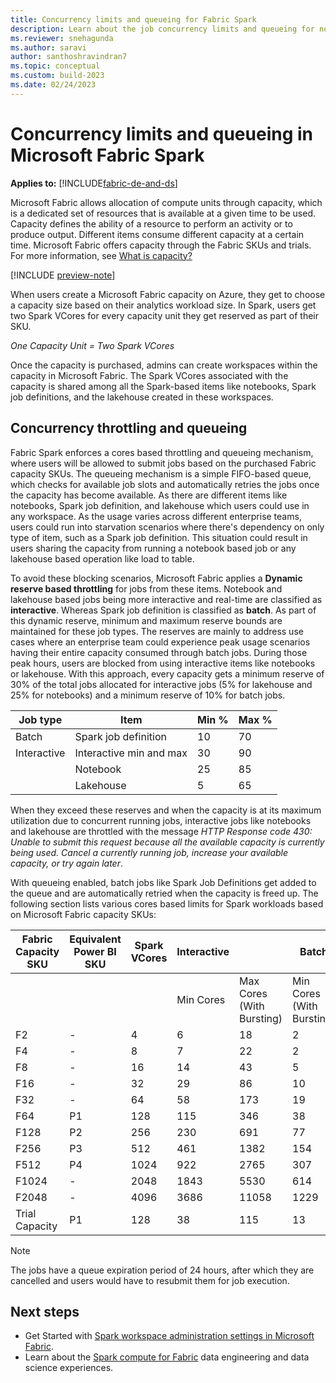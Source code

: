 ```yaml
---
title: Concurrency limits and queueing for Fabric Spark
description: Learn about the job concurrency limits and queueing for notebooks, Spark job definitions and lakehouse jobs in Fabric.
ms.reviewer: snehagunda
ms.author: saravi
author: santhoshravindran7
ms.topic: conceptual
ms.custom: build-2023
ms.date: 02/24/2023
---
```

# Concurrency limits and queueing in Microsoft Fabric Spark

**Applies to:** [!INCLUDE[fabric-de-and-ds](includes/fabric-de-ds.md)]

Microsoft Fabric allows allocation of compute units through capacity, which is a dedicated set of resources that is available at a given time to be used. Capacity defines the ability of a resource to perform an activity or to produce output. Different items consume different capacity at a certain time. Microsoft Fabric offers capacity through the Fabric SKUs and trials. For more information, see [What is capacity?](../enterprise/scale-capacity.md)

[!INCLUDE [preview-note](../includes/preview-note.md)]

When users create a Microsoft Fabric capacity on Azure, they get to choose a capacity size based on their analytics workload size. In Spark, users get two Spark VCores for every capacity unit they get reserved as part of their SKU.

*One Capacity Unit = Two Spark VCores*

Once the capacity is purchased, admins can create workspaces within the capacity in Microsoft Fabric. The Spark VCores associated with the capacity is shared among all the Spark-based items like notebooks, Spark job definitions, and the lakehouse created in these workspaces.

## Concurrency throttling and queueing

Fabric Spark enforces a cores based throttling and queueing mechanism, where users will be allowed to submit jobs based on the purchased Fabric capacity SKUs. The queueing mechanism is a simple FIFO-based queue, which checks for available job slots and automatically retries the jobs once the capacity has become available. As there are different items like notebooks, Spark job definition, and lakehouse which users could use in any workspace. As the usage varies across different enterprise teams, users could run into starvation scenarios where there's dependency on only type of item, such as a Spark job definition. This situation could result in users sharing the capacity from running a notebook based job or any lakehouse based operation like load to table.

To avoid these blocking scenarios, Microsoft Fabric applies a **Dynamic reserve based throttling** for jobs from these items. Notebook and lakehouse based jobs being more interactive and real-time are classified as **interactive**. Whereas Spark job definition is classified as **batch**. As part of this dynamic reserve, minimum and maximum reserve bounds are maintained for these job types. The reserves are mainly to address use cases where an enterprise team could experience peak usage scenarios having their entire capacity consumed through batch jobs. During those peak hours, users are blocked from using interactive items like notebooks or lakehouse. With this approach, every capacity gets a minimum reserve of 30% of the total jobs allocated for interactive jobs (5% for lakehouse and 25% for notebooks) and a minimum reserve of 10% for batch jobs.  

| Job type | Item | Min % | Max % |
|--|--|--|--|
| Batch | Spark job definition | 10 | 70 |
| Interactive | Interactive min and max | 30 | 90 |
|  | Notebook | 25 | 85 |
|  | Lakehouse | 5 | 65 |

When they exceed these reserves and when the capacity is at its maximum utilization due to concurrent running jobs, interactive jobs like notebooks and lakehouse are throttled with the message *HTTP Response code 430: Unable to submit this request because all the available capacity is currently being used. Cancel a currently running job, increase your available capacity, or try again later*.

With queueing enabled, batch jobs like Spark Job Definitions get added to the queue and are automatically retried when the capacity is freed up.
The following section lists various cores based limits for Spark workloads based on Microsoft Fabric capacity SKUs: 

| Fabric Capacity SKU | Equivalent Power BI SKU | Spark VCores | Interactive |  | Batch |  | Queue Limit |
|---------------------|-------------------------|--------------|-------------|-------------|------|------|------------|
|                     |                         |              | Min Cores   | Max Cores (With Bursting)  | Min Cores (With Bursting)  | Max Cores  |            |
| F2                  | -                       | 4            | 6           | 18         | 2    | 14   | 4          |
| F4                  | -                       | 8            | 7           | 22         | 2    | 17   | 4          |
| F8                  | -                       | 16           | 14          | 43         | 5    | 34   | 8          |
| F16                 | -                       | 32           | 29          | 86         | 10   | 67   | 16         |
| F32                 | -                       | 64           | 58          | 173        | 19   | 134  | 32         |
| F64                 | P1                      | 128          | 115         | 346        | 38   | 269  | 64         |
| F128                | P2                      | 256          | 230         | 691        | 77   | 538  | 128        |
| F256                | P3                      | 512          | 461         | 1382       | 154  | 1075 | 256        |
| F512                | P4                      | 1024         | 922         | 2765       | 307  | 2150 | 512        |
| F1024               | -                       | 2048         | 1843        | 5530       | 614  | 4301 | 1024       |
| F2048               | -                       | 4096         | 3686        | 11058      | 1229 | 8602 | 2048       |
| Trial Capacity      | P1                      | 128          | 38          | 115        | 13   | 90   | NA         |

> [!NOTE]
> The jobs have a queue expiration period of 24 hours, after which they are cancelled and users would have to resubmit them for job execution.

## Next steps

* Get Started with [Spark workspace administration settings in Microsoft Fabric](workspace-admin-settings.md).
* Learn about the [Spark compute for Fabric](spark-compute.md) data engineering and data science experiences.

